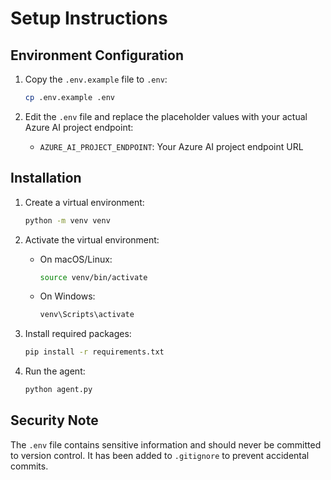 # Setup Instructions

## Environment Configuration

1. Copy the `.env.example` file to `.env`:
   ```bash
   cp .env.example .env
   ```

2. Edit the `.env` file and replace the placeholder values with your actual Azure AI project endpoint:
   - `AZURE_AI_PROJECT_ENDPOINT`: Your Azure AI project endpoint URL

## Installation

1. Create a virtual environment:
   ```bash
   python -m venv venv
   ```

2. Activate the virtual environment:
   - On macOS/Linux:
     ```bash
     source venv/bin/activate
     ```
   - On Windows:
     ```bash
     venv\Scripts\activate
     ```

3. Install required packages:
   ```bash
   pip install -r requirements.txt
   ```

4. Run the agent:
   ```bash
   python agent.py
   ```

## Security Note

The `.env` file contains sensitive information and should never be committed to version control. It has been added to `.gitignore` to prevent accidental commits.
